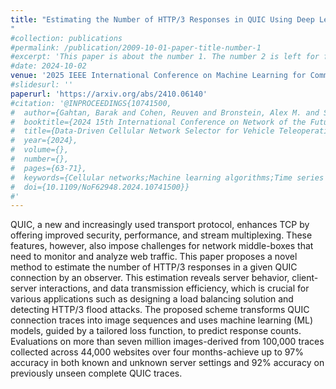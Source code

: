 ```yaml
---
title: "Estimating the Number of HTTP/3 Responses in QUIC Using Deep Learning
"
#collection: publications
#permalink: /publication/2009-10-01-paper-title-number-1
#excerpt: 'This paper is about the number 1. The number 2 is left for future work.'
#date: 2024-10-02
venue: '2025 IEEE International Conference on Machine Learning for Communication and Networking (ICMLCN)'
#slidesurl: ''
paperurl: 'https://arxiv.org/abs/2410.06140'
#citation: '@INPROCEEDINGS{10741500,
#  author={Gahtan, Barak and Cohen, Reuven and Bronstein, Alex M. and Shapira, Eli},
#  booktitle={2024 15th International Conference on Network of the Future (NoF)}, 
#  title={Data-Driven Cellular Network Selector for Vehicle Teleoperations}, 
#  year={2024},
#  volume={},
#  number={},
#  pages={63-71},
#  keywords={Cellular networks;Machine learning algorithms;Time series analysis;Packet loss;Streaming media;Prediction algorithms;Real-time systems;Robots;Remote control;Testing},
#  doi={10.1109/NoF62948.2024.10741500}}
#'
---
```


QUIC, a new and increasingly used transport protocol, enhances TCP by offering improved security, performance, and stream multiplexing. These features, however, also impose challenges for network middle-boxes that need to monitor and analyze web traffic. This paper proposes a novel method to estimate the number of HTTP/3 responses in a given QUIC connection by an observer. This estimation reveals server behavior, client-server interactions, and data transmission efficiency, which is crucial for various applications such as designing a load balancing solution and detecting HTTP/3 flood attacks. The proposed scheme transforms QUIC connection traces into image sequences and uses machine learning (ML) models, guided by a tailored loss function, to predict response counts. Evaluations on more than seven million images-derived from 100,000 traces collected across 44,000 websites over four months-achieve up to 97% accuracy in both known and unknown server settings and 92% accuracy on previously unseen complete QUIC traces.